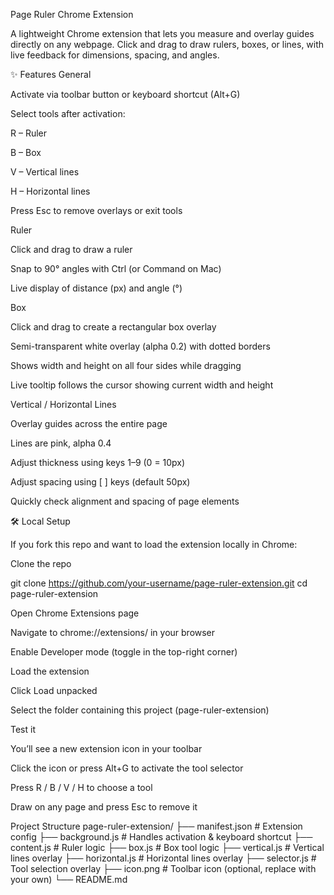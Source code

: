 Page Ruler Chrome Extension

A lightweight Chrome extension that lets you measure and overlay guides directly on any webpage.
Click and drag to draw rulers, boxes, or lines, with live feedback for dimensions, spacing, and angles.

✨ Features
General

Activate via toolbar button or keyboard shortcut (Alt+G)

Select tools after activation:

R – Ruler

B – Box

V – Vertical lines

H – Horizontal lines

Press Esc to remove overlays or exit tools

Ruler

Click and drag to draw a ruler

Snap to 90° angles with Ctrl (or Command on Mac)

Live display of distance (px) and angle (°)

Box

Click and drag to create a rectangular box overlay

Semi-transparent white overlay (alpha 0.2) with dotted borders

Shows width and height on all four sides while dragging

Live tooltip follows the cursor showing current width and height

Vertical / Horizontal Lines

Overlay guides across the entire page

Lines are pink, alpha 0.4

Adjust thickness using keys 1–9 (0 = 10px)

Adjust spacing using [ ] keys (default 50px)

Quickly check alignment and spacing of page elements

🛠️ Local Setup

If you fork this repo and want to load the extension locally in Chrome:

Clone the repo

git clone https://github.com/your-username/page-ruler-extension.git
cd page-ruler-extension


Open Chrome Extensions page

Navigate to chrome://extensions/ in your browser

Enable Developer mode (toggle in the top-right corner)

Load the extension

Click Load unpacked

Select the folder containing this project (page-ruler-extension)

Test it

You’ll see a new extension icon in your toolbar

Click the icon or press Alt+G to activate the tool selector

Press R / B / V / H to choose a tool

Draw on any page and press Esc to remove it

Project Structure
page-ruler-extension/
├── manifest.json      # Extension config
├── background.js      # Handles activation & keyboard shortcut
├── content.js         # Ruler logic
├── box.js             # Box tool logic
├── vertical.js        # Vertical lines overlay
├── horizontal.js      # Horizontal lines overlay
├── selector.js        # Tool selection overlay
├── icon.png           # Toolbar icon (optional, replace with your own)
└── README.md